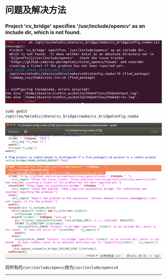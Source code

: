 # 问题及解决方法

### Project 'cv_bridge' specifies '/usr/include/opencv' as an include dir,  which is not found.

![img](error_opencv.png)

```
sudo gedit /opt/ros/melodic/share/cv_bridge/cmake/cv_bridgeConfig.cmake
```

![img](debug_opencv.png)

将所有的`/usr/include/opencv`改为`/usr/include/opencv4`




---


